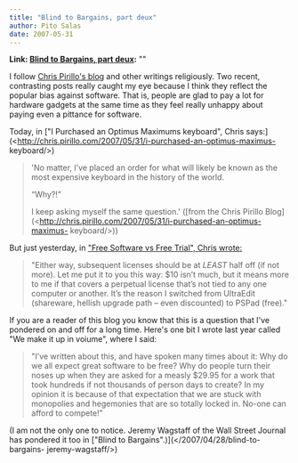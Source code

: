 ```yaml
---
title: "Blind to Bargains, part deux"
author: Pito Salas
date: 2007-05-31
---
```


**Link: [Blind to Bargains, part deux](None):** ""



I follow [Chris Pirillo's blog](<http://chris.pirillo.com/>) and other
writings religiously. Two recent, contrasting posts really caught my eye
because I think they reflect the popular bias against software. That is,
people are glad to pay a lot for hardware gadgets at the same time as they
feel really unhappy about paying even a pittance for software.

Today, in ["I Purchased an Optimus Maximums keyboard", Chris
says:](<http://chris.pirillo.com/2007/05/31/i-purchased-an-optimus-maximus-
keyboard/>)

> 'No matter, I’ve placed an order for what will likely be known as the most
> expensive keyboard in the history of the world.
>
> “Why?!”
>
> I keep asking myself the same question.' ([from the Chris Pirillo
> Blog](<http://chris.pirillo.com/2007/05/31/i-purchased-an-optimus-maximus-
> keyboard/>))

But just yesterday, in ["Free Software vs Free Trial", Chris
wrote:](<http://chris.pirillo.com/2007/05/30/free-software-vs-free-trial/>)

> "Either way, subsequent licenses should be at *LEAST* half off (if not
> more). Let me put it to you this way: $10 isn’t much, but it means more to
> me if that covers a perpetual license that’s not tied to any one computer or
> another. It’s the reason I switched from UltraEdit (shareware, hellish
> upgrade path – even discounted) to PSPad (free)."

If you are a reader of this blog you know that this is a question that I've
pondered on and off for a long time. Here's one bit I wrote last year called
"We make it up in voiume", where I said:

> "I’ve written about this, and have spoken many times about it: Why do we all
> expect great software to be free? Why do people turn their noses up when
> they are asked for a measly $29.95 for a work that took hundreds if not
> thousands of person days to create? In my opinion it is because of that
> expectation that we are stuck with monopolies and hegemonies that are so
> totally locked in. No-one can afford to compete!"

(I am not the only one to notice. Jeremy Wagstaff of the Wall Street Journal
has pondered it too in ["Blind to Bargains".)](</2007/04/28/blind-to-bargains-
jeremy-wagstaff/>)


